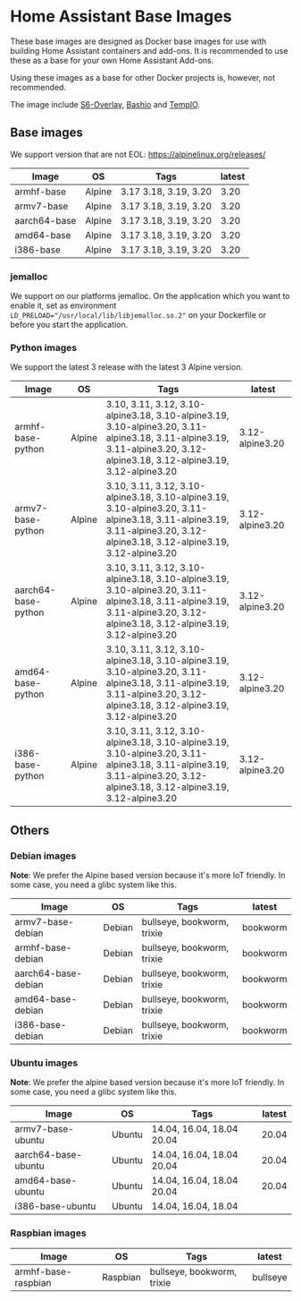# Home Assistant Base Images

These base images are designed as Docker base images for use with building Home Assistant containers and add-ons.
It is recommended to use these as a base for your own Home Assistant Add-ons.

Using these images as a base for other Docker projects is, however, not recommended.

The image include [S6-Overlay](https://github.com/just-containers/s6-overlay), [Bashio](https://github.com/hassio-addons/bashio) and [TempIO](https://github.com/home-assistant/tempio).

## Base images

We support version that are not EOL: https://alpinelinux.org/releases/

| Image | OS | Tags | latest |
|-------|----|------|--------|
| armhf-base | Alpine | 3.17 3.18, 3.19, 3.20 | 3.20 |
| armv7-base | Alpine | 3.17 3.18, 3.19, 3.20 | 3.20 |
| aarch64-base | Alpine | 3.17 3.18, 3.19, 3.20 | 3.20 |
| amd64-base | Alpine | 3.17 3.18, 3.19, 3.20 | 3.20 |
| i386-base | Alpine | 3.17 3.18, 3.19, 3.20 | 3.20 |

### jemalloc

We support on our platforms jemalloc. On the application which you want to enable it, set as environment `LD_PRELOAD="/usr/local/lib/libjemalloc.so.2"` on your Dockerfile or before you start the application.

### Python images

We support the latest 3 release with the latest 3 Alpine version.

| Image | OS | Tags | latest |
|-------|----|------|--------|
| armhf-base-python | Alpine | 3.10, 3.11, 3.12, 3.10-alpine3.18, 3.10-alpine3.19, 3.10-alpine3.20, 3.11-alpine3.18, 3.11-alpine3.19, 3.11-alpine3.20, 3.12-alpine3.18, 3.12-alpine3.19, 3.12-alpine3.20 | 3.12-alpine3.20 |
| armv7-base-python | Alpine | 3.10, 3.11, 3.12, 3.10-alpine3.18, 3.10-alpine3.19, 3.10-alpine3.20, 3.11-alpine3.18, 3.11-alpine3.19, 3.11-alpine3.20, 3.12-alpine3.18, 3.12-alpine3.19, 3.12-alpine3.20 | 3.12-alpine3.20 |
| aarch64-base-python | Alpine | 3.10, 3.11, 3.12, 3.10-alpine3.18, 3.10-alpine3.19, 3.10-alpine3.20, 3.11-alpine3.18, 3.11-alpine3.19, 3.11-alpine3.20, 3.12-alpine3.18, 3.12-alpine3.19, 3.12-alpine3.20 | 3.12-alpine3.20 |
| amd64-base-python | Alpine | 3.10, 3.11, 3.12, 3.10-alpine3.18, 3.10-alpine3.19, 3.10-alpine3.20, 3.11-alpine3.18, 3.11-alpine3.19, 3.11-alpine3.20, 3.12-alpine3.18, 3.12-alpine3.19, 3.12-alpine3.20 | 3.12-alpine3.20 |
| i386-base-python | Alpine | 3.10, 3.11, 3.12, 3.10-alpine3.18, 3.10-alpine3.19, 3.10-alpine3.20, 3.11-alpine3.18, 3.11-alpine3.19, 3.11-alpine3.20, 3.12-alpine3.18, 3.12-alpine3.19, 3.12-alpine3.20 | 3.12-alpine3.20 |

## Others

### Debian images

**Note**: We prefer the Alpine based version because it's more IoT friendly. In some case, you need a glibc system like this.

| Image | OS | Tags | latest |
|-------|----|------|--------|
| armv7-base-debian | Debian | bullseye, bookworm, trixie | bookworm |
| armhf-base-debian | Debian | bullseye, bookworm, trixie | bookworm |
| aarch64-base-debian | Debian | bullseye, bookworm, trixie | bookworm |
| amd64-base-debian | Debian | bullseye, bookworm, trixie | bookworm |
| i386-base-debian | Debian | bullseye, bookworm, trixie | bookworm |

### Ubuntu images

**Note**: We prefer the alpine based version because it's more IoT friendly. In some case, you need a glibc system like this.

| Image | OS | Tags | latest |
|-------|----|------|--------|
| armv7-base-ubuntu | Ubuntu | 14.04, 16.04, 18.04 20.04 | 20.04 |
| aarch64-base-ubuntu | Ubuntu | 14.04, 16.04, 18.04 20.04 | 20.04 |
| amd64-base-ubuntu | Ubuntu | 14.04, 16.04, 18.04 20.04 | 20.04 |
| i386-base-ubuntu | Ubuntu | 14.04, 16.04, 18.04 | |

### Raspbian images

| Image | OS | Tags | latest |
|-------|----|------|--------|
| armhf-base-raspbian | Raspbian | bullseye, bookworm, trixie | bullseye |

